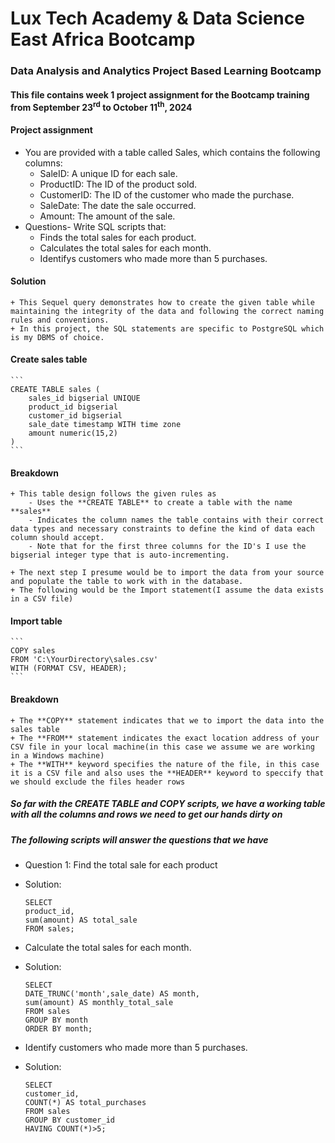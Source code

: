 # Lux Tech Academy & Data Science East Africa Bootcamp

### Data Analysis and Analytics Project Based Learning Bootcamp

#### This file contains week 1 project assignment for the Bootcamp training from September 23<sup>rd</sup> to October 11<sup>th</sup>, 2024

#### Project assignment

- You are provided with a table called Sales, which contains the following columns:
  - SaleID: A unique ID for each sale.
  - ProductID: The ID of the product sold.
  - CustomerID: The ID of the customer who made the purchase.
  - SaleDate: The date the sale occurred.
  - Amount: The amount of the sale.
- Questions- Write SQL scripts that:
  - Finds the total sales for each product.
  - Calculates the total sales for each month.
  - Identifys customers who made more than 5 purchases.

#### Solution

    + This Sequel query demonstrates how to create the given table while maintaining the integrity of the data and following the correct naming rules and conventions.
    + In this project, the SQL statements are specific to PostgreSQL which is my DBMS of choice.

#### Create sales table

    ```
    CREATE TABLE sales (
        sales_id bigserial UNIQUE
        product_id bigserial
        customer_id bigserial
        sale_date timestamp WITH time zone
        amount numeric(15,2)
    )
    ```

#### Breakdown

    + This table design follows the given rules as
        - Uses the **CREATE TABLE** to create a table with the name **sales**
        - Indicates the column names the table contains with their correct data types and necessary constraints to define the kind of data each column should accept.
        - Note that for the first three columns for the ID's I use the bigserial integer type that is auto-incrementing.

    + The next step I presume would be to import the data from your source and populate the table to work with in the database.
    + The following would be the Import statement(I assume the data exists in a CSV file)

#### Import table

    ```
    COPY sales
    FROM 'C:\YourDirectory\sales.csv'
    WITH (FORMAT CSV, HEADER);
    ```

#### Breakdown

    + The **COPY** statement indicates that we to import the data into the sales table
    + The **FROM** statement indicates the exact location address of your CSV file in your local machine(in this case we assume we are working in a Windows machine)
    + The **WITH** keyword specifies the nature of the file, in this case it is a CSV file and also uses the **HEADER** keyword to speccify that we should exclude the files header rows

##### So far with the **CREATE TABLE** and **COPY** scripts, we have a working table with all the columns and rows we need to get our hands dirty on

##### The following scripts will answer the questions that we have

- Question 1: Find the total sale for each product
- Solution:

  ```
  SELECT
  product_id,
  sum(amount) AS total_sale
  FROM sales;
  ```

- Calculate the total sales for each month.
- Solution:

  ```
  SELECT
  DATE_TRUNC('month',sale_date) AS month,
  sum(amount) AS monthly_total_sale
  FROM sales
  GROUP BY month
  ORDER BY month;
  ```

- Identify customers who made more than 5 purchases.
- Solution:

  ```
  SELECT
  customer_id,
  COUNT(*) AS total_purchases
  FROM sales
  GROUP BY customer_id
  HAVING COUNT(*)>5;
  ```
